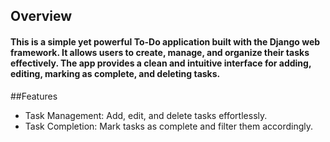 ## Overview
#### This is a simple yet powerful To-Do application built with the Django web framework. It allows users to create, manage, and organize their tasks effectively. The app provides a clean and intuitive interface for adding, editing, marking as complete, and deleting tasks.

##Features
* Task Management: Add, edit, and delete tasks effortlessly.
* Task Completion: Mark tasks as complete and filter them accordingly.
